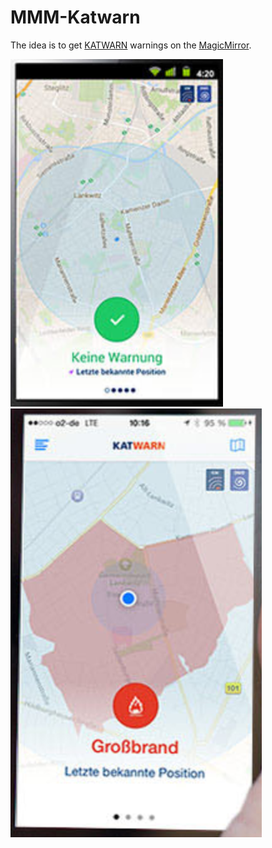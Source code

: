 # MMM-Katwarn

The idea is to get [KATWARN](katwarn.de) warnings on the [MagicMirror](https://github.com/MichMich/MagicMirror). 

![](.images/img2.png)
![](.images/img3.png)
